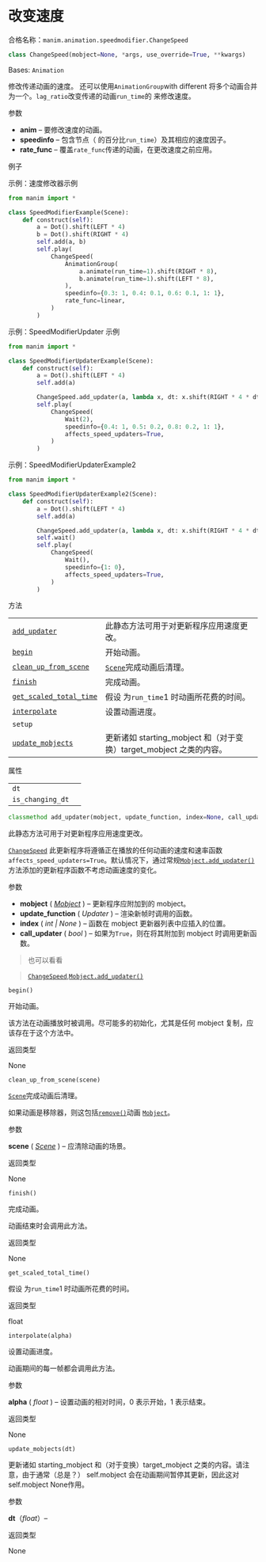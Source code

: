 # 改变速度

合格名称：`manim.animation.speedmodifier.ChangeSpeed`

```py
class ChangeSpeed(mobject=None, *args, use_override=True, **kwargs)
```

Bases: `Animation`

修改传递动画的速度。 还可以使用`AnimationGroup`with different 将多个动画合并为一个。`lag_ratio`改变传递的动画`run_time`的 来修改速度。

参数

- **anim** – 要修改速度的动画。
- **speedinfo** – 包含节点（ 的百分比`run_time`）及其相应的速度因子。
- **rate_func** – 覆盖`rate_func`传递的动画，在更改速度之前应用。


例子

示例：速度修改器示例

```py
from manim import *

class SpeedModifierExample(Scene):
    def construct(self):
        a = Dot().shift(LEFT * 4)
        b = Dot().shift(RIGHT * 4)
        self.add(a, b)
        self.play(
            ChangeSpeed(
                AnimationGroup(
                    a.animate(run_time=1).shift(RIGHT * 8),
                    b.animate(run_time=1).shift(LEFT * 8),
                ),
                speedinfo={0.3: 1, 0.4: 0.1, 0.6: 0.1, 1: 1},
                rate_func=linear,
            )
        )
```


示例：SpeedModifierUpdater 示例

```py
from manim import *

class SpeedModifierUpdaterExample(Scene):
    def construct(self):
        a = Dot().shift(LEFT * 4)
        self.add(a)

        ChangeSpeed.add_updater(a, lambda x, dt: x.shift(RIGHT * 4 * dt))
        self.play(
            ChangeSpeed(
                Wait(2),
                speedinfo={0.4: 1, 0.5: 0.2, 0.8: 0.2, 1: 1},
                affects_speed_updaters=True,
            )
        )
```


示例：SpeedModifierUpdaterExample2 

```py
from manim import *

class SpeedModifierUpdaterExample2(Scene):
    def construct(self):
        a = Dot().shift(LEFT * 4)
        self.add(a)

        ChangeSpeed.add_updater(a, lambda x, dt: x.shift(RIGHT * 4 * dt))
        self.wait()
        self.play(
            ChangeSpeed(
                Wait(),
                speedinfo={1: 0},
                affects_speed_updaters=True,
            )
        )
```


方法

|||
|-|-|
[`add_updater`]()|此静态方法可用于对更新程序应用速度更改。
[`begin`]()|开始动画。
[`clean_up_from_scene`]()|[`Scene`]()完成动画后清理。
[`finish`]()|完成动画。
[`get_scaled_total_time`]()|假设 为`run_time`1 时动画所花费的时间。
[`interpolate`]()|设置动画进度。
`setup`|
[`update_mobjects`]()|更新诸如 starting_mobject 和（对于变换）target_mobject 之类的内容。


属性

|||
|-|-|
`dt`|
`is_changing_dt`|


```py
classmethod add_updater(mobject, update_function, index=None, call_updater=False)
```

此静态方法可用于对更新程序应用速度更改。

[`ChangeSpeed`]() 此更新程序将遵循正在播放的任何动画的速度和速率函数`affects_speed_updaters=True`。默认情况下，通过常规[`Mobject.add_updater()`]()方法添加的更新程序函数不考虑动画速度的变化。

参数

- **mobject** ( [_Mobject_]() ) – 更新程序应附加到的 mobject。
- **update_function** ( _Updater_ ) – 渲染新帧时调用的函数。
- **index** ( _int_ _|_ _None_ ) – 函数在 mobject 更新器列表中应插入的位置。
- **call_updater** ( _bool_ ) – 如果为`True`，则在将其附加到 mobject 时调用更新函数。

> 也可以看看

> [`ChangeSpeed`](),[`Mobject.add_updater()`]()



`begin()`

开始动画。

该方法在动画播放时被调用。尽可能多的初始化，尤其是任何 mobject 复制，应该存在于这个方法中。

返回类型

None


`clean_up_from_scene(scene)`

[`Scene`]()完成动画后清理。

如果动画是移除器，则这包括[`remove()`]()动画 [`Mobject`]()。

参数

**scene** ( [_Scene_]() ) – 应清除动画的场景。

返回类型

None


`finish()`

完成动画。

动画结束时会调用此方法。

返回类型

None


`get_scaled_total_time()`

假设 为`run_time`1 时动画所花费的时间。

返回类型

float


`interpolate(alpha)`

设置动画进度。

动画期间的每一帧都会调用此方法。

参数

**alpha** ( _float_ ) – 设置动画的相对时间，0 表示开始，1 表示结束。

返回类型

None


`update_mobjects(dt)`

更新诸如 starting_mobject 和（对于变换）target_mobject 之类的内容。请注意，由于通常（总是？） self.mobject 会在动画期间暂停其更新，因此这对 self.mobject None作用。

参数

**dt**（_float_）–

返回类型

None
